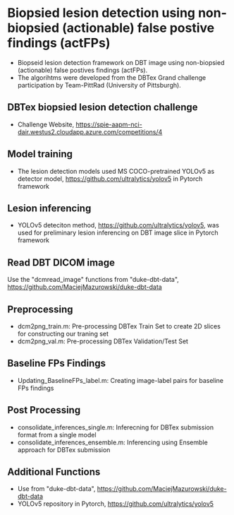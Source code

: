 # Biopsied lesion detection using non-biopsied (actionable) false postive findings (actFPs)
- Biopseid lesion detection framework on DBT image using non-biopsied (actionable) false postives findings (actFPs). 
- The algorihtms were developed from the DBTex Grand challenge participation by Team-PittRad (University of Pittsburgh).

## DBTex biopsied lesion detection challenge
- Challenge Website, https://spie-aapm-nci-dair.westus2.cloudapp.azure.com/competitions/4

## Model training
- The lesion detection models used MS COCO-pretrained YOLOv5 as detector model, https://github.com/ultralytics/yolov5 in Pytorch framework

## Lesion inferencing
- YOLOv5 deteciton method, https://github.com/ultralytics/yolov5, was used for preliminary lesion inferencing on DBT image slice in Pytorch framework

## Read DBT DICOM image
Use the "dcmread_image" functions from "duke-dbt-data",
https://github.com/MaciejMazurowski/duke-dbt-data

## Preprocessing
- dcm2png_train.m: Pre-processing DBTex Train Set to create 2D slices for constructing our traning set
- dcm2png_val.m: Pre-processing DBTex Validation/Test Set

## Baseline FPs Findings 
- Updating_BaselineFPs_label.m: Creating image-label pairs for baseline FPs findings

## Post Processing
- consolidate_inferences_single.m: Inferecning for DBTex submission format from a single model 
- consolidate_inferences_ensemble.m: Inferencing using Ensemble approach for DBTex submission

## Additional Functions
- Use from "duke-dbt-data", https://github.com/MaciejMazurowski/duke-dbt-data
- YOLOv5 repository in Pytorch, https://github.com/ultralytics/yolov5
